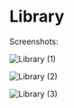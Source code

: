 # Library

Screenshots:

![Library (1)](https://user-images.githubusercontent.com/72343665/230181749-840a2872-3dcf-45ea-849f-925ea7b9620d.jpg) 

![Library (2)](https://user-images.githubusercontent.com/72343665/230181952-b5d034d8-af80-40d2-b498-447cc6b33c62.jpg)

![Library (3)](https://user-images.githubusercontent.com/72343665/230181971-59e0ec13-1dff-4d3d-998e-d3d5c8f63988.jpg)
